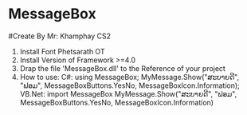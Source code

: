 # MessageBox
#Create By Mr: Khamphay CS2
1. Install Font Phetsarath OT 
2. Install Version of Framework >=4.0
3. Drap the file 'MessageBox.dll' to the Reference of your project
4. How to use:
    C#:     using MessageBox;
            MyMessage.Show("ສະບາຍດີ", "ຟອມ", MessageBoxButtons.YesNo, MessageBoxIcon.Information);
    VB.Net: import MessageBox
            MyMessage.Show("ສະບາຍດີ", "ຟອມ", MessageBoxButtons.YesNo, MessageBoxIcon.Information)
